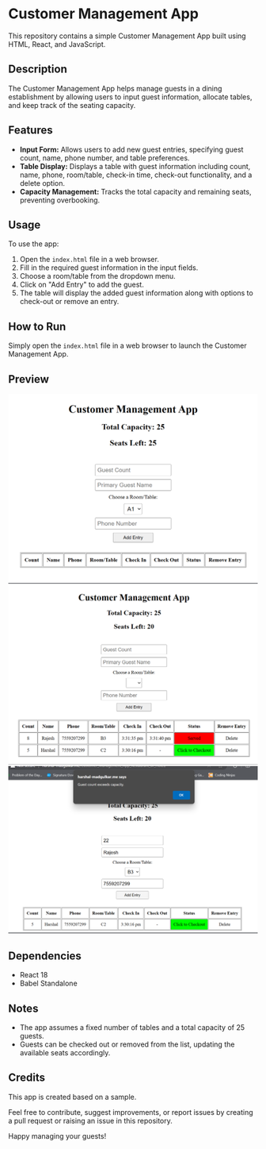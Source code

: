 # Customer Management App

This repository contains a simple Customer Management App built using HTML, React, and JavaScript.

## Description

The Customer Management App helps manage guests in a dining establishment by allowing users to input guest information, allocate tables, and keep track of the seating capacity.

## Features

- **Input Form:** Allows users to add new guest entries, specifying guest count, name, phone number, and table preferences.
- **Table Display:** Displays a table with guest information including count, name, phone, room/table, check-in time, check-out functionality, and a delete option.
- **Capacity Management:** Tracks the total capacity and remaining seats, preventing overbooking.

## Usage

To use the app:

1. Open the `index.html` file in a web browser.
2. Fill in the required guest information in the input fields.
3. Choose a room/table from the dropdown menu.
4. Click on "Add Entry" to add the guest.
5. The table will display the added guest information along with options to check-out or remove an entry.

## How to Run

Simply open the `index.html` file in a web browser to launch the Customer Management App.

## Preview

![Customer Management App Preview 1](preview1.png)
![Customer Management App Preview 2](preview2.png)
![Customer Management App Preview 3](preview3.png)

## Dependencies

- React 18
- Babel Standalone

## Notes

- The app assumes a fixed number of tables and a total capacity of 25 guests.
- Guests can be checked out or removed from the list, updating the available seats accordingly.

## Credits

This app is created based on a sample.

Feel free to contribute, suggest improvements, or report issues by creating a pull request or raising an issue in this repository.

Happy managing your guests!
